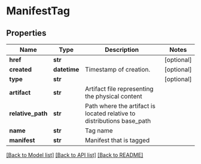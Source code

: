 # ManifestTag

## Properties
Name | Type | Description | Notes
------------ | ------------- | ------------- | -------------
**href** | **str** |  | [optional] 
**created** | **datetime** | Timestamp of creation. | [optional] 
**type** | **str** |  | [optional] 
**artifact** | **str** | Artifact file representing the physical content | 
**relative_path** | **str** | Path where the artifact is located relative to distributions base_path | 
**name** | **str** | Tag name | 
**manifest** | **str** | Manifest that is tagged | 

[[Back to Model list]](../README.md#documentation-for-models) [[Back to API list]](../README.md#documentation-for-api-endpoints) [[Back to README]](../README.md)


